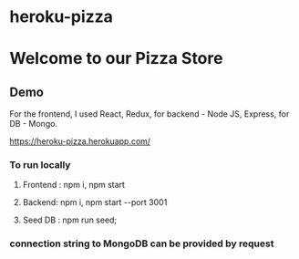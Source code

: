 
# heroku-pizza

# Welcome to our Pizza Store

## Demo

For the frontend, I used React, Redux, for backend - Node JS, Express, for DB - Mongo. 

https://heroku-pizza.herokuapp.com/

### To run locally

1. Frontend :
   npm i,
   npm start
  
2. Backend: 
   npm i,
   npm start --port 3001
3. Seed DB :
   npm run seed;
   
### connection string to MongoDB can be provided by request
